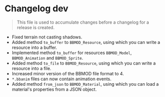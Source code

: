 # Changelog dev
> This file is used to accumulate changes before a changelog for a release is
> created.

* Fixed terrain not casting shadows.
* Added method `to_buffer` to `BBMOD_Resource`, using which you can write a resource into a buffer.
* Implemented method `to_buffer` for resources `BBMOD_Model`, `BBMOD_Animation` and `BBMOD_Sprite`.
* Added method `to_file` to `BBMOD_Resource`, using which you can write a resource into a file.
* Increased minor version of the BBMOD file format to 4.
* `*.bbanim` files can now contain animation events.
* Added method `from_json` to `BBMOD_Material`, using which you can load a material's properties from a JSON object.
